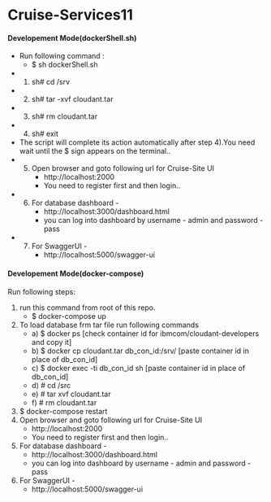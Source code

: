 # Cruise-Services11
#### Developement Mode(dockerShell.sh) ####
  -  Run following command :
       - $ sh dockerShell.sh
  - 1) sh# cd /srv    
  - 2) sh# tar -xvf cloudant.tar
  - 3) sh# rm cloudant.tar
  - 4) sh# exit
  - The script will complete its action automatically after step 4).You need wait until the $ sign appears on the terminal..
  - 5) Open browser and goto following url for Cruise-Site UI
         - http://localhost:2000
         - You need to register first and then login..
  - 6) For database dashboard -
         - http://localhost:3000/dashboard.html
         - you can log into dashboard by username - admin and password - pass
  - 7) For SwaggerUI -
         - http://localhost:5000/swagger-ui

#### Developement Mode(docker-compose) ####
 Run following steps:
   1) run this command from root of this repo.
      - $ docker-compose up
   2) To load database frm tar file run following commands
        - a) $ docker ps                                [check container id for ibmcom/cloudant-developers and copy it]
        - b) $ docker cp cloudant.tar db_con_id:/srv/   [paste container id in place of db_con_id]      
        - c) $ docker exec -ti db_con_id sh             [paste container id in place of db_con_id]
        - d) # cd /src
        - e) # tar xvf cloudant.tar
        - f) # rm cloudant.tar
   3) $ docker-compose restart
   4) Open browser and goto following url for Cruise-Site UI
        - http://localhost:2000
        - You need to register first and then login..
   5) For database dashboard -
        - http://localhost:3000/dashboard.html
        - you can log into dashboard by username - admin and password - pass
   6) For SwaggerUI -
        - http://localhost:5000/swagger-ui
